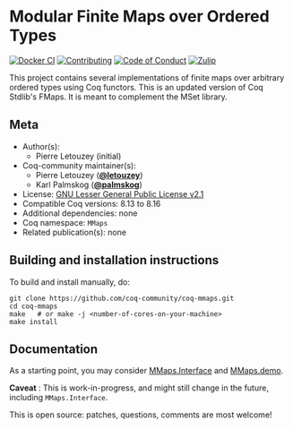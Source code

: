 <!---
This file was generated from `meta.yml`, please do not edit manually.
Follow the instructions on https://github.com/coq-community/templates to regenerate.
--->
# Modular Finite Maps over Ordered Types

[![Docker CI][docker-action-shield]][docker-action-link]
[![Contributing][contributing-shield]][contributing-link]
[![Code of Conduct][conduct-shield]][conduct-link]
[![Zulip][zulip-shield]][zulip-link]

[docker-action-shield]: https://github.com/coq-community/coq-mmaps/workflows/Docker%20CI/badge.svg?branch=master
[docker-action-link]: https://github.com/coq-community/coq-mmaps/actions?query=workflow:"Docker%20CI"

[contributing-shield]: https://img.shields.io/badge/contributions-welcome-%23f7931e.svg
[contributing-link]: https://github.com/coq-community/manifesto/blob/master/CONTRIBUTING.md

[conduct-shield]: https://img.shields.io/badge/%E2%9D%A4-code%20of%20conduct-%23f15a24.svg
[conduct-link]: https://github.com/coq-community/manifesto/blob/master/CODE_OF_CONDUCT.md

[zulip-shield]: https://img.shields.io/badge/chat-on%20zulip-%23c1272d.svg
[zulip-link]: https://coq.zulipchat.com/#narrow/stream/237663-coq-community-devs.20.26.20users



This project contains several implementations of finite maps
over arbitrary ordered types using Coq functors. This is an
updated version of Coq Stdlib's FMaps. It is meant to complement
the MSet library.

## Meta

- Author(s):
  - Pierre Letouzey (initial)
- Coq-community maintainer(s):
  - Pierre Letouzey ([**@letouzey**](https://github.com/letouzey))
  - Karl Palmskog ([**@palmskog**](https://github.com/palmskog))
- License: [GNU Lesser General Public License v2.1](LICENSE)
- Compatible Coq versions: 8.13 to 8.16
- Additional dependencies: none
- Coq namespace: `MMaps`
- Related publication(s): none

## Building and installation instructions

To build and install manually, do:

``` shell
git clone https://github.com/coq-community/coq-mmaps.git
cd coq-mmaps
make   # or make -j <number-of-cores-on-your-machine> 
make install
```

## Documentation

As a starting point, you may consider [MMaps.Interface](Interface.v)
and [MMaps.demo](demo.v).

**Caveat** : This is work-in-progress, and might still change
in the future, including `MMaps.Interface`.

This is open source: patches, questions, comments are most welcome!
